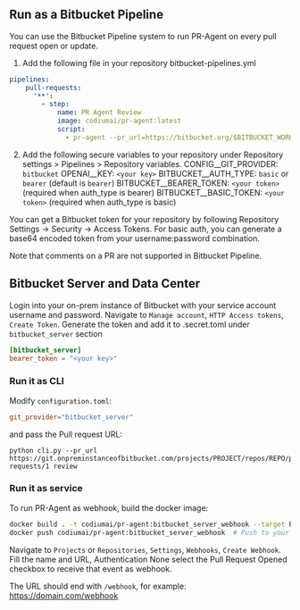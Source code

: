 ## Run as a Bitbucket Pipeline

You can use the Bitbucket Pipeline system to run PR-Agent on every pull request open or update.

1. Add the following file in your repository bitbucket-pipelines.yml

```yaml
pipelines:
    pull-requests:
      '**':
        - step:
            name: PR Agent Review
            image: codiumai/pr-agent:latest
            script:
              - pr-agent --pr_url=https://bitbucket.org/$BITBUCKET_WORKSPACE/$BITBUCKET_REPO_SLUG/pull-requests/$BITBUCKET_PR_ID review
```

2. Add the following secure variables to your repository under Repository settings > Pipelines > Repository variables.
   CONFIG__GIT_PROVIDER: `bitbucket`
   OPENAI__KEY: `<your key>`
   BITBUCKET__AUTH_TYPE: `basic` or `bearer` (default is `bearer`)
   BITBUCKET__BEARER_TOKEN: `<your token>` (required when auth_type is bearer)
   BITBUCKET__BASIC_TOKEN: `<your token>` (required when auth_type is basic)

You can get a Bitbucket token for your repository by following Repository Settings -> Security -> Access Tokens.
For basic auth, you can generate a base64 encoded token from your username:password combination.

Note that comments on a PR are not supported in Bitbucket Pipeline.

## Bitbucket Server and Data Center

Login into your on-prem instance of Bitbucket with your service account username and password.
Navigate to `Manage account`, `HTTP Access tokens`, `Create Token`.
Generate the token and add it to .secret.toml under `bitbucket_server` section

```toml
[bitbucket_server]
bearer_token = "<your key>"
```

### Run it as CLI

Modify `configuration.toml`:

```toml
git_provider="bitbucket_server"
```

and pass the Pull request URL:

```shell
python cli.py --pr_url https://git.onpreminstanceofbitbucket.com/projects/PROJECT/repos/REPO/pull-requests/1 review
```

### Run it as service

To run PR-Agent as webhook, build the docker image:

```bash
docker build . -t codiumai/pr-agent:bitbucket_server_webhook --target bitbucket_server_webhook -f docker/Dockerfile
docker push codiumai/pr-agent:bitbucket_server_webhook  # Push to your Docker repository
```

Navigate to `Projects` or `Repositories`, `Settings`, `Webhooks`, `Create Webhook`.
Fill the name and URL, Authentication None select the Pull Request Opened checkbox to receive that event as webhook.

The URL should end with `/webhook`, for example: https://domain.com/webhook
